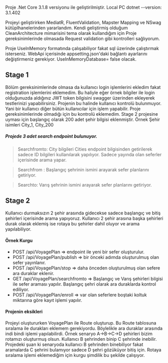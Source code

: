﻿Proje .Net Core 3.1.8 versiyonu ile geliştirilmiştir. Local PC dotnet --version: 3.1.402

Projeyi geliştirirken MediatR, FluentValidation, Mapster Mapping ve NSwag kütüplhanelerinden yararlandım. Kendi geliştirmiş olduğum CleanArchitecture mimarisini tema olarak kullandığım için Proje gereksinimlerinde olmasada Request validation  gibi kontrolleri sağlıyorum.

Proje UseInMemory formatında çalışabiliyor fakat sql üzerinde çalıştırmak isterseniz. WebApi içerisinde appsetting.json'daki bağlantı ayarlarını değiştirmeniz gerekiyor. UseInMemoryDatabase= false olacak.

## Stage 1
Bölüm gereksinimlerinde olmasa da kullanıcı login işlemlerini ekledim fakat registration işlemlerini eklemedim.
Bu haliyle eğer örnek bilgiler ile login olduğunuzda aldığınız JWT token bilgisini swagger üzerinden ekleyerek testlerinizi yapabilirsiniz.
Projenin bu halinde kullanıcı kontrolü bulunmuyor. Yani bir kullanıcı diğer bütün kullanıcılar için işlem yapabilir. Proje gereksinimlerinde olmadığı için bu kontrolü eklemedim.
Stage 2 projesine uyması için başlangıç olarak 200 adet şehir bilgisi eklenmiştir. Örnek Şehir isimleri City_1, City_200

##### Projede 3 adet search endpoint  bulunuyor. 
> Searchfromto: City bilgileri Cities endpoint bilgisinden getirilerek sadece ID bilgileri kullanılarak yapılıyor. Sadece yayında olan seferler içerisinde arama yapar.

> Searchfrom : Başlangıç şehrinin ismini arayarak sefer planlarını getiriyor.

> Searchto: Varış şehrinin ismini arayarak sefer planlarını getiriyor.

## Stage 2
Kullanıcı durmaksızın 2 şehir arasında gidecekse sadece başlangıç ve bitiş şehirleri içerisinde arama yapıyoruz. Kullanıcı 2 şehir arasına başka şehirleri durak olarak eklemiş ise rotaya bu şehirler dahil oluyor ve arama yapılabiliyor.

#### Örnek Kurgu
* POST /api/VoyagePlan => endpoint ile yeni bir sefer oluşturulur.
* POST /api/VoyagePlan/publish => bir önceki adımda oluşturulmuş olan sefer yayınlanır.
* POST /api/VoyagePlan/stop => daha önceden oluşturulmuş olan sefere ara duraklar eklenir.
* GET /api/VoyagePlan/searchfromto => Başlangıç ve Varış şehirleri bilgisi ile sefer araması yapılır. Başlangıç şehri olarak ara duraklarda kontrol ediliyor.
* POST /api/VoyagePlan/enroll  => var olan seferlere boştaki koltuk miktarına göre kayıt işlemi yapılır.

#### Projenin eksikleri
Projeyi oluştururken VoyagePlan ile Route oluşturup. Bu Route tablosuna sıralama ile durakları eklemem gerekiyordu. Böylelikle ara duraklar arasında indi bindi işlemi yapılabilirdi. Örnek senaryo A->B->C->D şehirleri bizim rotamızı oluşturmuş olsun. Kullanıcı B şehrinden binip C şehrinde inebilir. Projedeki şuan ki senaryoda kullanıcı B şehrinden binebiliyor fakat aramalarda C şehrini bulamıyor sadece D şehri gözüküyor bitiş için. Rotaya sıralama işlemi eklemediğim için kurgu şimdilik bu şekilde çalışıyor.

